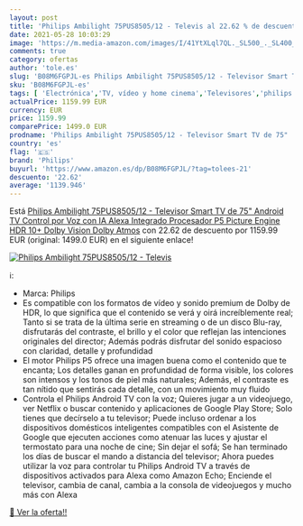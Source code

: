 ```yaml
---
layout: post
title: 'Philips Ambilight 75PUS8505/12 - Televis al 22.62 % de descuento'
date: 2021-05-28 10:03:29
image: 'https://m.media-amazon.com/images/I/41YtXLql7QL._SL500_._SL400_.jpg'
comments: true
category: ofertas
author: 'tole.es'
slug: 'B08M6FGPJL-es Philips Ambilight 75PUS8505/12 - Televisor Smart TV de 75"...'
sku: 'B08M6FGPJL-es'
tags: [ 'Electrónica','TV, vídeo y home cinema','Televisores','philips','smart','televisor','tv', ]
actualPrice: 1159.99 EUR
currency: EUR
price: 1159.99
comparePrice: 1499.0 EUR
prodname: 'Philips Ambilight 75PUS8505/12 - Televisor Smart TV de 75"  Android TV Control por Voz con IA  Alexa Integrado  Procesador P5 Picture Engine  HDR 10+  Dolby Vision  Dolby Atmos'
country: 'es'
flag: '🇪🇸'
brand: 'Philips'
buyurl: 'https://www.amazon.es/dp/B08M6FGPJL/?tag=tolees-21'
descuento: '22.62'
average: '1139.946'
---
```


Está [Philips Ambilight 75PUS8505/12 - Televisor Smart TV de 75"  Android TV Control por Voz con IA  Alexa Integrado  Procesador P5 Picture Engine  HDR 10+  Dolby Vision  Dolby Atmos](https://www.amazon.es/dp/B08M6FGPJL/?tag=tolees-21) con 22.62 de descuento por 1159.99 EUR (original: 1499.0 EUR) en el siguiente enlace!

[![Philips Ambilight 75PUS8505/12 - Televis](https://m.media-amazon.com/images/I/41YtXLql7QL._SL500_._SL400_.jpg)](https://www.amazon.es/dp/B08M6FGPJL/?tag=tolees-21)

ℹ️:

- Marca: Philips
- Es compatible con los formatos de vídeo y sonido premium de Dolby de HDR, lo que significa que el contenido se verá y oirá increíblemente real; Tanto si se trata de la última serie en streaming o de un disco Blu-ray, disfrutarás del contraste, el brillo y el color que reflejan las intenciones originales del director; Además podrás disfrutar del sonido espacioso con claridad, detalle y profundidad
- El motor Philips P5 ofrece una imagen buena como el contenido que te encanta; Los detalles ganan en profundidad de forma visible, los colores son intensos y los tonos de piel más naturales; Además, el contraste es tan nítido que sentirás cada detalle, con un movimiento muy fluido
- Controla el Philips Android TV con la voz; Quieres jugar a un videojuego, ver Netflix o buscar contenido y aplicaciones de Google Play Store; Solo tienes que decírselo a tu televisor; Puede incluso ordenar a los dispositivos domésticos inteligentes compatibles con el Asistente de Google que ejecuten acciones como atenuar las luces y ajustar el termostato para una noche de cine; Sin dejar el sofá; Se han terminado los días de buscar el mando a distancia del televisor; Ahora puedes utilizar la voz para controlar tu Philips Android TV a través de dispositivos activados para Alexa como Amazon Echo; Enciende el televisor, cambia de canal, cambia a la consola de videojuegos y mucho más con Alexa

[🛒 Ver la oferta!!](https://www.amazon.es/dp/B08M6FGPJL/?tag=tolees-21)
